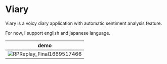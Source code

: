# Viary

Viary is a voicy diary application with automatic sentiment analysis feature.

For now, I support english and japanese language.

|demo|
|---|
|![RPReplay_Final1669517466](https://user-images.githubusercontent.com/44002126/204117474-fbd32298-7fcc-434c-9423-92d0dcf99307.gif)|
